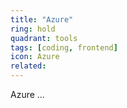 ```yaml
---
title: "Azure"
ring: hold
quadrant: tools
tags: [coding, frontend]
icon: Azure
related:
---
```


Azure ...
